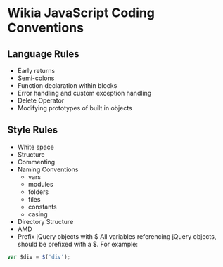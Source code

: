 # Wikia JavaScript Coding Conventions

## Language Rules
* Early returns
* Semi-colons
* Function declaration within blocks
* Error handling and custom exception handling
* Delete Operator
* Modifying prototypes of built in objects

## Style Rules
* White space
* Structure
* Commenting
* Naming Conventions
	* vars
	* modules
	* folders
	* files
	* constants
	* casing
* Directory Structure
* AMD
* Prefix jQuery objects with $
All variables referencing jQuery objects, should be prefixed with a $. For example:

```javascript
var $div = $('div');
```

